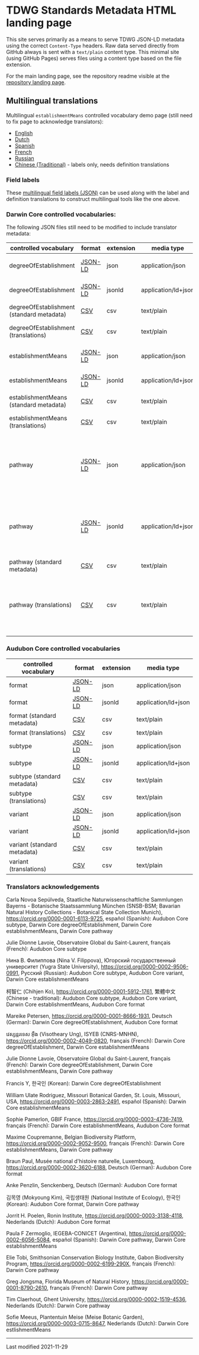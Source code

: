 # TDWG Standards Metadata HTML landing page

This site serves primarily as a means to serve TDWG JSON-LD metadata using the correct `Content-Type` headers. Raw data served directly from GitHub always is sent with a `text/plain` content type. This minimal site (using GitHub Pages) serves files using a content type based on the file extension.

For the main landing page, see the repository readme visible at the [repository landing page](https://github.com/tdwg/rs.tdwg.org).

## Multilingual translations

Multilingual `establishmentMeans` controlled vocabulary demo page (still need to fix page to acknowledge translators):
- [English](cvJson/display-cv.html?en)
- [Dutch](cvJson/display-cv.html?nl)
- [Spanish](cvJson/display-cv.html?es)
- [French](cvJson/display-cv.html?fr)
- [Russian](cvJson/display-cv.html?ru)
- [Chinese (Traditional)](cvJson/display-cv.html?zh-Hant) - labels only, needs definition translations

### Field labels

These [multilingual field labels (JSON)](cvJson/field_labels.json) can be used along with the label and definition translations to construct multilingual tools like the one above.

### Darwin Core controlled vocabularies:

The following JSON files still need to be modified to include translator metadata:

| controlled vocabulary | format | extension | media type | languages |
|---------------------- | ------ | --------- | ---------- | --------- |
| degreeOfEstablishment | [JSON-LD](cvJson/degreeOfEstablishment.json) | json | application/json | en, de, es, fr, ko (incomplete) |
| degreeOfEstablishment | [JSON-LD](cvJson/degreeOfEstablishment.jsonld) | jsonld | application/ld+json | en, de, es, fr, ko (incomplete) |
| degreeOfEstablishment (standard metadata) | [CSV](https://github.com/tdwg/rs.tdwg.org/raw/master/degreeOfEstablishment/degreeOfEstablishment.csv) | csv | text/plain | en |
| degreeOfEstablishment (translations) | [CSV](https://github.com/tdwg/rs.tdwg.org/raw/master/degreeOfEstablishment/degreeOfEstablishment-translations.csv) | csv | text/plain | en, de, es, fr, ko (incomplete) |
| establishmentMeans | [JSON-LD](cvJson/establishmentMeans.json) | json | application/json | en, es, nl, fr, ru, zh-Hant (labels only) |
| establishmentMeans | [JSON-LD](cvJson/establishmentMeans.jsonld) | jsonld | application/ld+json | en, es, nl, fr, ru, zh-Hant (labels only) |
| establishmentMeans (standard metadata) | [CSV](https://github.com/tdwg/rs.tdwg.org/raw/master/establishmentMeans/establishmentMeans.csv) | csv | text/plain | en |
| establishmentMeans (translations) | [CSV](https://github.com/tdwg/rs.tdwg.org/raw/master/establishmentMeans/establishmentMeans-translations.csv) | csv | text/plain | en, es, nl, fr, ru, zh-Hant (labels only) |
| pathway | [JSON-LD](cvJson/pathway.json) | json | application/json | en, es, fr (incomplete definitions), ko (incomplete), nl (incomplete definitions) |
| pathway | [JSON-LD](cvJson/pathway.jsonld) | jsonld | application/ld+json | en, es, fr (incomplete definitions), ko (incomplete), nl (incomplete definitions) |
| pathway (standard metadata) | [CSV](https://github.com/tdwg/rs.tdwg.org/raw/master/pathway/pathway.csv) | csv | text/plain | en |
| pathway (translations) | [CSV](https://github.com/tdwg/rs.tdwg.org/raw/master/pathway/pathway-translations.csv) | csv | text/plain | en, es, fr (incomplete definitions), ko (incomplete), nl (incomplete definitions) |

### Audubon Core controlled vocabularies

| controlled vocabulary | format | extension | media type |
|---------------------- | ------ | --------- | ---------- |
| format | [JSON-LD](cvJson/format.json) | json | application/json | en, de, fr (labels only), ko (incomplete), nl, zh-Hant (incomplete) |
| format | [JSON-LD](cvJson/format.jsonld) | jsonld | application/ld+json | en, de, fr (labels only), ko (incomplete), nl, zh-Hant (incomplete) |
| format (standard metadata) | [CSV](https://github.com/tdwg/rs.tdwg.org/raw/master/format/format.csv) | csv | text/plain | en |
| format (translations) | [CSV](https://github.com/tdwg/rs.tdwg.org/raw/master/format/format-translations.csv) | csv | text/plain | en, de, fr (labels only), ko (incomplete), nl, zh-Hant (incomplete) |
| subtype | [JSON-LD](cvJson/acsubtype.json) | json | application/json | en, ru, zh-Hant (labels only) |
| subtype | [JSON-LD](cvJson/acsubtype.jsonld) | jsonld | application/ld+json | en, ru, zh-Hant (labels only) |
| subtype (standard metadata) | [CSV](https://github.com/tdwg/rs.tdwg.org/raw/master/acsubtype/acsubtype.csv) | csv | text/plain | en |
| subtype (translations) | [CSV](https://github.com/tdwg/rs.tdwg.org/raw/master/acsubtype/acsubtype-translations.csv) | csv | text/plain | en, ru, zh-Hant (labels only) |
| variant | [JSON-LD](cvJson/acvariant.json) | json | application/json | en, ru, zh-Hant (labels only) |
| variant | [JSON-LD](cvJson/acvariant.jsonld) | jsonld | application/ld+json | en, ru, zh-Hant (labels only) |
| variant (standard metadata) | [CSV](https://github.com/tdwg/rs.tdwg.org/raw/master/acvariant/acvariant.csv) | csv | text/plain | en |
| variant (translations) | [CSV](https://github.com/tdwg/rs.tdwg.org/raw/master/acvariant/acvariant-translations.csv) | csv | text/plain | en, ru, zh-Hant (labels only) |


### Translators acknowledgements

Carla Novoa Sepúlveda, Staatliche Naturwissenschaftliche Sammlungen Bayerns - Botanische Staatssammlung München (SNSB-BSM; Bavarian Natural History Collections - Botanical State Collection Munich), https://orcid.org/0000-0001-6113-9725, español (Spanish): Audubon Core subtype, Darwin Core degreeOfEstablishment, Darwin Core establishmentMeans, Darwin Core pathway

Julie Dionne Lavoie, Observatoire Global du Saint-Laurent, français (French): Audubon Core subtype

Нина В. Филиппова (Nina V. Filippova), Югорский государственный университет (Yugra State University), https://orcid.org/0000-0002-9506-0991, Русский (Russian): Audubon Core subtype, Audubon Core variant, Darwin Core establishmentMeans

柯智仁 (Chihjen Ko), https://orcid.org/0000-0001-5912-1761, 繁體中文 (Chinese - traditional): Audubon Core subtype, Audubon Core variant, Darwin Core establishmentMeans, Audubon Core format

Mareike Petersen, https://orcid.org/0000-0001-8666-1931, Deutsch (German): Darwin Core degreeOfEstablishment, Audubon Core format

វេស្សន្តរទេស អ៊ឹង (Visotheary Ung), ISYEB (CNRS-MNHN), https://orcid.org/0000-0002-4049-0820, français (French): Darwin Core degreeOfEstablishment, Darwin Core establishmentMeans

Julie Dionne Lavoie, Observatoire Global du Saint-Laurent, français (French): Darwin Core degreeOfEstablishment, Darwin Core establishmentMeans, Darwin Core pathway

Francis Y, 한국인 (Korean): Darwin Core degreeOfEstablishment

William Ulate Rodriguez, Missouri Botanical Garden, St. Louis, Missouri, USA, https://orcid.org/0000-0003-2863-2491, español (Spanish): Darwin Core establishmentMeans

Sophie Pamerlon, GBIF France, https://orcid.org/0000-0003-4736-7419, français (French): Darwin Core establishmentMeans, Audubon Core format

Maxime Coupremanne, Belgian Biodiversity Platform, https://orcid.org/0000-0002-9052-9500, français (French): Darwin Core establishmentMeans, Darwin Core pathway

Braun Paul, Musée national d'histoire naturelle, Luxembourg, https://orcid.org/0000-0002-3620-6188, Deutsch (German): Audubon Core format

Anke Penzlin, Senckenberg, Deutsch (German): Audubon Core format

김목영 (Mokyoung Kim), 국립생태원 (National Institute of Ecology), 한국인 (Korean): Audubon Core format, Darwin Core pathway

Jorrit H. Poelen, Ronin Institute, https://orcid.org/0000-0003-3138-4118, Nederlands (Dutch): Audubon Core format

Paula F Zermoglio, IEGEBA-CONICET (Argentina), https://orcid.org/0000-0002-6056-5084, español (Spanish): Darwin Core pathway, Darwin Core establishmentMeans

Elie Tobi, Smithsonian Conservation Biology Institute, Gabon Biodiversity Program, https://orcid.org/0000-0002-6199-290X, français (French): Darwin Core pathway

Greg Jongsma, Florida Museum of Natural History, https://orcid.org/0000-0001-8790-2610, français (French): Darwin Core pathway

Tim Claerhout, Ghent University, https://orcid.org/0000-0002-1519-4536, Nederlands (Dutch): Darwin Core pathway

Sofie Meeus, Plantentuin Meise (Meise Botanic Garden), https://orcid.org/0000-0003-0715-8647, Nederlands (Dutch): Darwin Core estlishmentMeans

-------
Last modified 2021-11-29
